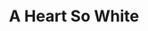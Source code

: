 ---
artist: 'Jonny Nash & Suzanne Kraft'
title: 'A Heart So White'
apple_link: 'https://music.apple.com/us/album/a-heart-so-white/1505066042'
link: 'https://www.dropbox.com/s/ooid2dikcssbxz9/JonnySuzanne.zip?dl=1'
content: ""
new_image: ../assets/FFWD/heart.jpg
published_date: '2020-05-16T00:25:35.000Z'
---